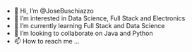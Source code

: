 - 👋 Hi, I’m @JoseBuschiazzo
- 👀 I’m interested in Data Science, Full Stack and Electronics
- 🌱 I’m currently learning Full Stack and Data Science
- 💞️ I’m looking to collaborate on Java and Python
- 📫 How to reach me ...

<!---
JoseBuschiazzo/JoseBuschiazzo is a ✨ special ✨ repository because its `README.md` (this file) appears on your GitHub profile.
You can click the Preview link to take a look at your changes.
--->
